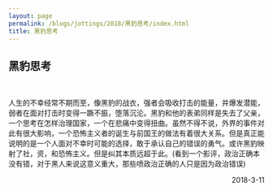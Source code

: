 ```yaml
---
layout: page
permalink: /blogs/jottings/2018/黑豹思考/index.html
title: 黑豹思考
---
```


## 黑豹思考
<br>

人生的不幸经常不期而至，像黑豹的战衣，强者会吸收打击的能量，并爆发潜能，弱者在面对打击时变得一蹶不振，堕落沉沦。黑豹和他的表弟同样是失去了父亲，一个思考在怎样治理国家，一个在悲痛中变得扭曲。虽然不得不说，外界的事件对此有很大影响，一个恐怖主义者的诞生与前国王的做法有着很大关系。但是真正能说明的是一个人面对不幸时可能的选择，敢于承认自己的错误的勇气。或许黑豹映射了社，资，和恐怖主义。但是纠其本质远超于此。(看到一个影评，政治正确本没有错，对于黑人来说这意义重大，那些喷政治正确的人只是因为政治错误)

<p align="right">2018-3-11</p>